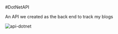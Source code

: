 #DotNetAPI

An API we created as the back end to track my blogs<br>


![api-dotnet](https://github.com/m1sh3ll/.NETCrudWebAPI-Auth-Blogs/assets/20160040/b4571ca1-5c7e-4f01-9922-a1df94a35395)


